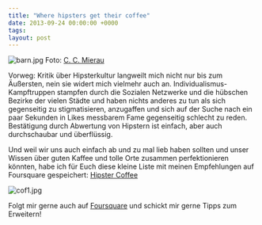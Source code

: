 ```yaml
---
title: "Where hipsters get their coffee"
date: 2013-09-24 00:00:00 +0000
tags: 
layout: post
---
```

<img src="/content/images/barn.jpg" alt="barn.jpg" />
Foto: <a href="https://foursquare.com/leitmedium">C. C. Mierau</a>

Vorweg: Kritik über Hipsterkultur langweilt mich nicht nur bis zum Äußersten, nein sie widert mich vielmehr auch an. Individualismus-Kampftruppen stampfen durch die Sozialen Netzwerke und die hübschen Bezirke der vielen Städte und haben nichts anderes zu tun als sich gegenseitig zu stigmatisieren, anzugaffen und sich auf der Suche nach ein paar Sekunden in Likes messbarem Fame gegenseitig schlecht zu reden. Bestätigung durch Abwertung von Hipstern ist einfach, aber auch durchschaubar und überflüssig.

Und weil wir uns auch einfach ab und zu mal lieb haben sollten und unser Wissen über guten Kaffee und tolle Orte zusammen perfektionieren könnten, habe ich für Euch diese kleine Liste mit meinen Empfehlungen auf Foursquare gespeichert: <a href="https://foursquare.com/bangpowwww/list/hipster-coffee">Hipster Coffee</a>

<img src="/content/images/cof1.jpg" alt="cof1.jpg" />

Folgt mir gerne auch auf <a href="https://foursquare.com/bangpowwww">Foursquare</a> und schickt mir gerne Tipps zum Erweitern!
